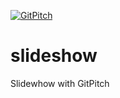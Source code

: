 [![GitPitch](https://gitpitch.com/assets/badge.svg)](https://gitpitch.com/nastavnjc/slideshow/master?grs=github&t=moon)
# slideshow
Slidewhow with GitPitch
